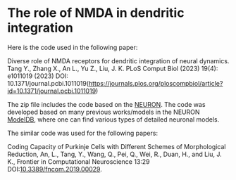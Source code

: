 # The role of NMDA in dendritic integration

Here is the code used in the following paper:

Diverse role of NMDA receptors for dendritic integration of neural dynamics. Tang Y., Zhang X., An L., Yu Z., Liu, J. K. PLoS Comput Biol (2023) 19(4): e1011019 (2023) DOI: 10.1371/journal.pcbi.1011019(https://journals.plos.org/ploscompbiol/article?id=10.1371/journal.pcbi.1011019)

The zip file includes the code based on the [NEURON](https://neuron.yale.edu/neuron/). The code was developed based on many previous works/models in the NEURON [ModelDB](https://senselab.med.yale.edu/modeldb), where one can find various types of detailed neuronal models.

The similar code was used for the following papers:

Coding Capacity of Purkinje Cells with Different Schemes of Morphological Reduction, An, L., Tang, Y., Wang, Q., Pei, Q., Wei, R., Duan, H., and Liu, J. K., Frontier in Computational Neuroscience 13:29 DOI:[10.3389/fncom.2019.00029](https://www.frontiersin.org/articles/10.3389/fncom.2019.00029/full).



